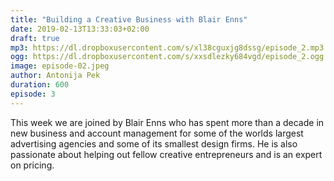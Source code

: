 ```yaml
---
title: "Building a Creative Business with Blair Enns"
date: 2019-02-13T13:33:03+02:00
draft: true
mp3: https://dl.dropboxusercontent.com/s/xl38cguxjg8dssg/episode_2.mp3
ogg: https://dl.dropboxusercontent.com/s/xxsdlezky684vgd/episode_2.ogg
image: episode-02.jpeg
author: Antonija Pek
duration: 600
episode: 3
---
```

This week we are joined by Blair Enns who has spent more than a decade in new business and account management for some of the worlds largest advertising agencies and some of its smallest design firms. He is also passionate about helping out fellow creative entrepreneurs and is an expert on pricing.

